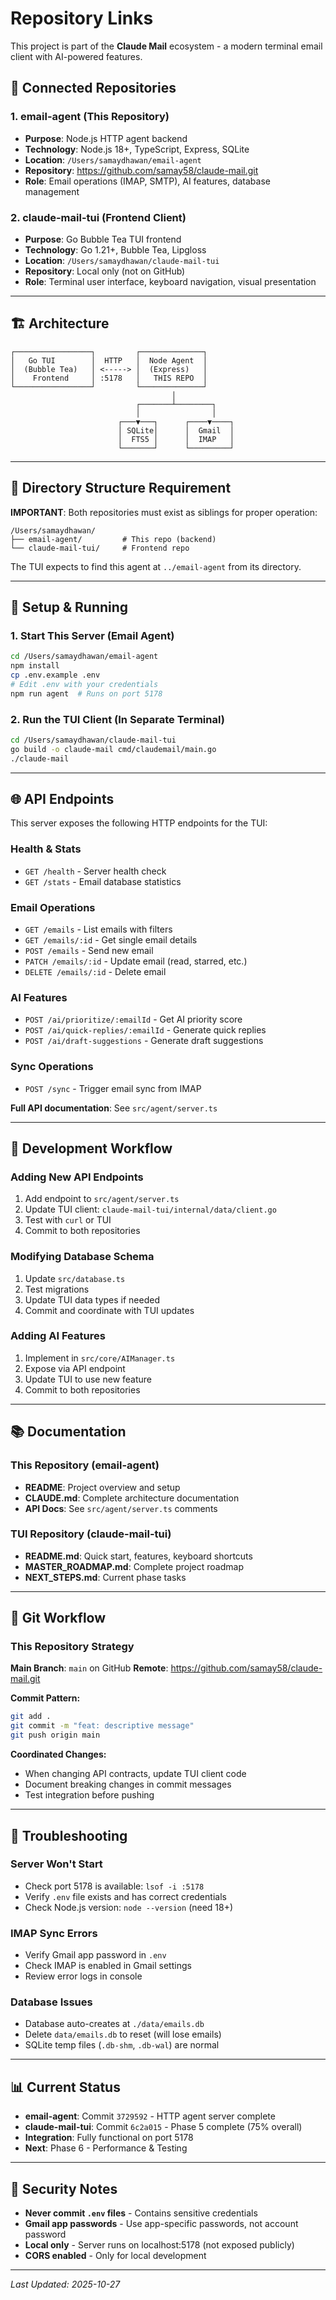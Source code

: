 # Repository Links

This project is part of the **Claude Mail** ecosystem - a modern terminal email client with AI-powered features.

## 🔗 Connected Repositories

### 1. **email-agent** (This Repository)
- **Purpose**: Node.js HTTP agent backend
- **Technology**: Node.js 18+, TypeScript, Express, SQLite
- **Location**: `/Users/samaydhawan/email-agent`
- **Repository**: https://github.com/samay58/claude-mail.git
- **Role**: Email operations (IMAP, SMTP), AI features, database management

### 2. **claude-mail-tui** (Frontend Client)
- **Purpose**: Go Bubble Tea TUI frontend
- **Technology**: Go 1.21+, Bubble Tea, Lipgloss
- **Location**: `/Users/samaydhawan/claude-mail-tui`
- **Repository**: Local only (not on GitHub)
- **Role**: Terminal user interface, keyboard navigation, visual presentation

---

## 🏗️ Architecture

```
┌─────────────────┐         ┌──────────────┐
│   Go TUI        │  HTTP   │  Node Agent  │
│  (Bubble Tea)   │ <-----> │  (Express)   │
│    Frontend     │ :5178   │   THIS REPO  │
└─────────────────┘         └──────────────┘
                                    │
                            ┌───────┴────────┐
                            │                │
                        ┌───▼───┐      ┌────▼────┐
                        │ SQLite│      │  Gmail  │
                        │  FTS5 │      │  IMAP   │
                        └───────┘      └─────────┘
```

---

## 📂 Directory Structure Requirement

**IMPORTANT**: Both repositories must exist as siblings for proper operation:

```
/Users/samaydhawan/
├── email-agent/         # This repo (backend)
└── claude-mail-tui/     # Frontend repo
```

The TUI expects to find this agent at `../email-agent` from its directory.

---

## 🚀 Setup & Running

### 1. Start This Server (Email Agent)
```bash
cd /Users/samaydhawan/email-agent
npm install
cp .env.example .env
# Edit .env with your credentials
npm run agent  # Runs on port 5178
```

### 2. Run the TUI Client (In Separate Terminal)
```bash
cd /Users/samaydhawan/claude-mail-tui
go build -o claude-mail cmd/claudemail/main.go
./claude-mail
```

---

## 🌐 API Endpoints

This server exposes the following HTTP endpoints for the TUI:

### Health & Stats
- `GET /health` - Server health check
- `GET /stats` - Email database statistics

### Email Operations
- `GET /emails` - List emails with filters
- `GET /emails/:id` - Get single email details
- `POST /emails` - Send new email
- `PATCH /emails/:id` - Update email (read, starred, etc.)
- `DELETE /emails/:id` - Delete email

### AI Features
- `POST /ai/prioritize/:emailId` - Get AI priority score
- `POST /ai/quick-replies/:emailId` - Generate quick replies
- `POST /ai/draft-suggestions` - Generate draft suggestions

### Sync Operations
- `POST /sync` - Trigger email sync from IMAP

**Full API documentation**: See `src/agent/server.ts`

---

## 🔄 Development Workflow

### Adding New API Endpoints
1. Add endpoint to `src/agent/server.ts`
2. Update TUI client: `claude-mail-tui/internal/data/client.go`
3. Test with `curl` or TUI
4. Commit to both repositories

### Modifying Database Schema
1. Update `src/database.ts`
2. Test migrations
3. Update TUI data types if needed
4. Commit and coordinate with TUI updates

### Adding AI Features
1. Implement in `src/core/AIManager.ts`
2. Expose via API endpoint
3. Update TUI to use new feature
4. Commit to both repositories

---

## 📚 Documentation

### This Repository (email-agent)
- **README**: Project overview and setup
- **CLAUDE.md**: Complete architecture documentation
- **API Docs**: See `src/agent/server.ts` comments

### TUI Repository (claude-mail-tui)
- **README.md**: Quick start, features, keyboard shortcuts
- **MASTER_ROADMAP.md**: Complete project roadmap
- **NEXT_STEPS.md**: Current phase tasks

---

## 🤝 Git Workflow

### This Repository Strategy

**Main Branch**: `main` on GitHub
**Remote**: https://github.com/samay58/claude-mail.git

**Commit Pattern:**
```bash
git add .
git commit -m "feat: descriptive message"
git push origin main
```

**Coordinated Changes:**
- When changing API contracts, update TUI client code
- Document breaking changes in commit messages
- Test integration before pushing

---

## 🔧 Troubleshooting

### Server Won't Start
- Check port 5178 is available: `lsof -i :5178`
- Verify `.env` file exists and has correct credentials
- Check Node.js version: `node --version` (need 18+)

### IMAP Sync Errors
- Verify Gmail app password in `.env`
- Check IMAP is enabled in Gmail settings
- Review error logs in console

### Database Issues
- Database auto-creates at `./data/emails.db`
- Delete `data/emails.db` to reset (will lose emails)
- SQLite temp files (`.db-shm`, `.db-wal`) are normal

---

## 📊 Current Status

- **email-agent**: Commit `3729592` - HTTP agent server complete
- **claude-mail-tui**: Commit `6c2a015` - Phase 5 complete (75% overall)
- **Integration**: Fully functional on port 5178
- **Next**: Phase 6 - Performance & Testing

---

## 🔐 Security Notes

- **Never commit `.env` files** - Contains sensitive credentials
- **Gmail app passwords** - Use app-specific passwords, not account password
- **Local only** - Server runs on localhost:5178 (not exposed publicly)
- **CORS enabled** - Only for local development

---

_Last Updated: 2025-10-27_
